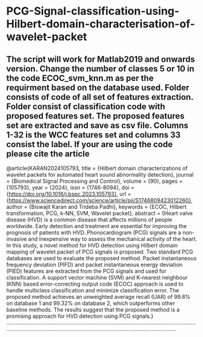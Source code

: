 # PCG-Signal-classification-using-Hilbert-domain-characterisation-of-wavelet-packet
The script will work for Matlab2019 and  onwards version.
Change the number of classes 5 or 10 in the code ECOC_svm_knn.m as per the requirment based on the database used.
Folder consists of code of all set of features extraction.
Folder consist of classification code  with proposed features set. 
The proposed features set are extracted and save as csv file. 
Columns 1-32 is the WCC features set and columns 33 consist the label.
If your are using the code please cite the article
-------------------------------------------------------------------------------------------------------------------------------------------------------------------------------------------------------------------------------------
@article{KARAN2024105793,
title = {Hilbert domain characterizations of wavelet packets for automated heart sound abnormality detection},
journal = {Biomedical Signal Processing and Control},
volume = {90},
pages = {105793},
year = {2024},
issn = {1746-8094},
doi = {https://doi.org/10.1016/j.bspc.2023.105793},
url = {https://www.sciencedirect.com/science/article/pii/S1746809423012260},
author = {Biswajit Karan and Trideba Padhi},
keywords = {ECOC, Hilbert transformation, PCG, k-NN, SVM, Wavelet packet},
abstract = {Heart valve disease (HVD) is a common disease that affects millions of people worldwide. Early detection and treatment are essential for improving the prognosis of patients with HVD. Phonocardiogram (PCG) signals are a non-invasive and inexpensive way to assess the mechanical activity of the heart. In this study, a novel method for HVD detection using Hilbert domain mapping of wavelet packet of PCG signals is proposed. Two standard PCG databases are used to evaluate the proposed method. Packet instantaneous frequency deviation (PIFD) and packet instantaneous energy deviation (PIED) features are extracted from the PCG signals and used for classification. A support vector machine (SVM) and K-nearest neighbour (KNN) based error-correcting output code (ECOC) approach is used to handle multiclass classification and minimize classification error. The proposed method achieves an unweighted average recall (UAR) of 99.8% on database 1 and 99.32% on database 2, which outperforms other baseline methods. The results suggest that the proposed method is a promising approach for HVD detection using PCG signals.}
...........................................................................................................................................................................................................................................
